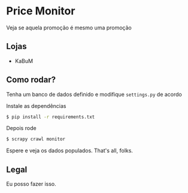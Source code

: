 Price Monitor
=============
Veja se aquela promoção é mesmo uma promoção

Lojas
-----
+ KaBuM

Como rodar?
-----------
Tenha um banco de dados definido e modifique `settings.py` de acordo

Instale as dependências
```bash
$ pip install -r requirements.txt
```

Depois rode
```bash
$ scrapy crawl monitor
```

Espere e veja os dados populados. That's all, folks.

Legal
-----
Eu posso fazer isso.
